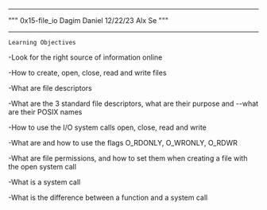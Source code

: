 ************************************************************************
"""
0x15-file_io 
Dagim Daniel 
12/22/23
Alx Se
"""
************************************************************************
	Learning Objectives

-Look for the right source of information online

-How to create, open, close, read and write files

-What are file descriptors

-What are the 3 standard file descriptors, what are their purpose and --what are their POSIX names

-How to use the I/O system calls open, close, read and write

-What are and how to use the flags O_RDONLY, O_WRONLY, O_RDWR

-What are file permissions, and how to set them when creating a file with the open system call

-What is a system call

-What is the difference between a function and a system call
